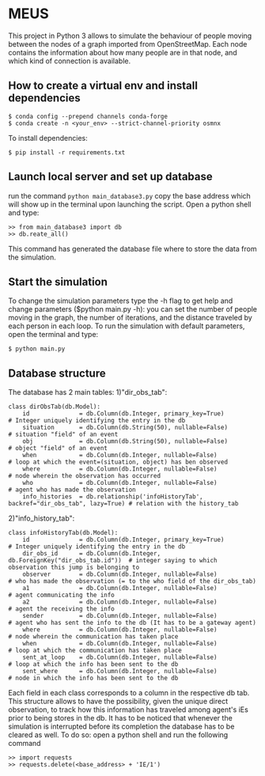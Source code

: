 # MEUS
This project in Python 3 allows to simulate the behaviour of people moving between the nodes of a graph imported from OpenStreetMap.
Each node contains the information about how many people are in that node, and which kind of connection is available.

## How to create a virtual env and install dependencies

``` 
$ conda config --prepend channels conda-forge
$ conda create -n <your_env> --strict-channel-priority osmnx
```
To install dependencies:
```
$ pip install -r requirements.txt
```

## Launch local server and set up database
run the command ```python main_database3.py```
copy the base address which will show up in the terminal upon launching the script.
Open a python shell and type:
```
>> from main_database3 import db
>> db.reate_all()
```
This command has generated the database file where to store the data from the simulation.

## Start the simulation
To change the simulation parameters type the -h flag to get help and change parameters ($python main.py -h): you can set the number of people moving in the graph, the number of iterations, and the distance traveled by each person in each loop.
To run the simulation with default parameters, open the terminal and type:
```
$ python main.py
```
## Database structure
The database has 2 main tables:
1)"dir_obs_tab": 
```
class dirObsTab(db.Model):
    id              = db.Column(db.Integer, primary_key=True)                             # Integer uniquely identifying the entry in the db
    situation       = db.Column(db.String(50), nullable=False)                            # situation "field" of an event
    obj             = db.Column(db.String(50), nullable=False)                            # object "field" of an event
    when            = db.Column(db.Integer, nullable=False)                               # loop at which the event=(situation, object) has ben observed
    where           = db.Column(db.Integer, nullable=False)                               # node wherein the observation has occurred
    who             = db.Column(db.Integer, nullable=False)                               # agent who has made the observation
    info_histories  = db.relationship('infoHistoryTab', backref="dir_obs_tab", lazy=True) # relation with the history_tab
```
2)"info_history_tab":
```
class infoHistoryTab(db.Model):
    id              = db.Column(db.Integer, primary_key=True)                 # Integer uniquely identifying the entry in the db
    dir_obs_id      = db.Column(db.Integer, db.ForeignKey("dir_obs_tab.id"))  # integer saying to which observation this jump is belonging to
    observer        = db.Column(db.Integer, nullable=False)                   # who has made the observation (= to the who field of the dir_obs_tab)
    a1              = db.Column(db.Integer, nullable=False)                   # agent communicating the info
    a2              = db.Column(db.Integer, nullable=False)                   # agent the receiving the info
    sender          = db.Column(db.Integer, nullable=False)                   # agent who has sent the info to the db (It has to be a gateway agent)
    where           = db.Column(db.Integer, nullable=False)                   # node wherein the communication has taken place
    when            = db.Column(db.Integer, nullable=False)                   # loop at which the communication has taken place
    sent_at_loop    = db.Column(db.Integer, nullable=False)                   # loop at which the info has been sent to the db
    sent_where      = db.Column(db.Integer, nullable=False)                   # node in which the info has been sent to the db
```

Each field in each class corresponds to a column in the respective db tab. This structure allows to have the possibility, given the unique direct observation, to track how this information has traveled among agent's iEs prior to being stores in the db.
It has to be noticed that whenever the simulation is interrupted before its completion the database has to be cleared as well. To do so:
open a python shell and run the following command
```
>> import requests
>> requests.delete(<base_address> + 'IE/1')
```
